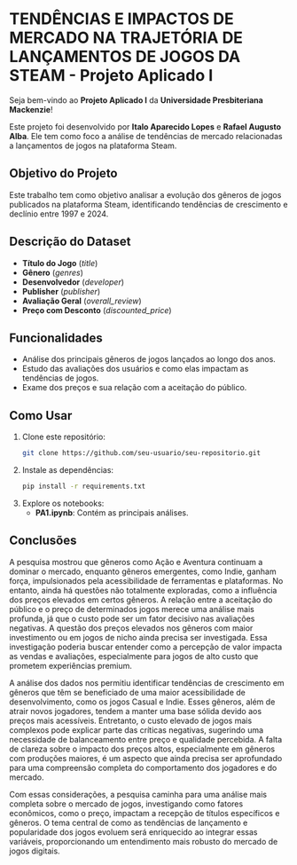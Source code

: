 # TENDÊNCIAS E IMPACTOS DE MERCADO NA TRAJETÓRIA DE LANÇAMENTOS DE JOGOS DA STEAM - Projeto Aplicado I

Seja bem-vindo ao **Projeto Aplicado I** da **Universidade Presbiteriana Mackenzie**!

Este projeto foi desenvolvido por **Italo Aparecido Lopes** e **Rafael Augusto Alba**. Ele tem como foco a análise de tendências de mercado relacionadas a lançamentos de jogos na plataforma Steam.

## Objetivo do Projeto

Este trabalho tem como objetivo analisar a evolução dos gêneros de jogos publicados na plataforma Steam, identificando tendências de crescimento e declínio entre 1997 e 2024.

## Descrição do Dataset

- **Título do Jogo** (*title*)
- **Gênero** (*genres*)
- **Desenvolvedor** (*developer*)
- **Publisher** (*publisher*)
- **Avaliação Geral** (*overall_review*)
- **Preço com Desconto** (*discounted_price*)

## Funcionalidades

- Análise dos principais gêneros de jogos lançados ao longo dos anos.
- Estudo das avaliações dos usuários e como elas impactam as tendências de jogos.
- Exame dos preços e sua relação com a aceitação do público.

## Como Usar

1. Clone este repositório:
    ```bash
    git clone https://github.com/seu-usuario/seu-repositorio.git
    ```
2. Instale as dependências:
    ```bash
    pip install -r requirements.txt
    ```
3. Explore os notebooks:
    - **PA1.ipynb**: Contém as principais análises.

## Conclusões

A pesquisa mostrou que gêneros como Ação e Aventura continuam a dominar o mercado, enquanto gêneros emergentes, como Indie, ganham força, impulsionados pela acessibilidade de ferramentas e plataformas. No entanto, ainda há questões não totalmente exploradas, como a influência dos preços elevados em certos gêneros. A relação entre a aceitação do público e o preço de determinados jogos merece uma análise mais profunda, já que o custo pode ser um fator decisivo nas avaliações negativas. A questão dos preços elevados nos gêneros com maior investimento ou em jogos de nicho ainda precisa ser investigada. Essa investigação poderia buscar entender como a percepção de valor impacta as vendas e avaliações, especialmente para jogos de alto custo que prometem experiências premium.

A análise dos dados nos permitiu identificar tendências de crescimento em gêneros que têm se beneficiado de uma maior acessibilidade de desenvolvimento, como os jogos Casual e Indie. Esses gêneros, além de atrair novos jogadores, tendem a manter uma base sólida devido aos preços mais acessíveis. Entretanto, o custo elevado de jogos mais complexos pode explicar parte das críticas negativas, sugerindo uma necessidade de balanceamento entre preço e qualidade percebida. A falta de clareza sobre o impacto dos preços altos, especialmente em gêneros com produções maiores, é um aspecto que ainda precisa ser aprofundado para uma compreensão completa do comportamento dos jogadores e do mercado.

Com essas considerações, a pesquisa caminha para uma análise mais completa sobre o mercado de jogos, investigando como fatores econômicos, como o preço, impactam a recepção de títulos específicos e gêneros. O tema central de como as tendências de lançamento e popularidade dos jogos evoluem será enriquecido ao integrar essas variáveis, proporcionando um entendimento mais robusto do mercado de jogos digitais.
